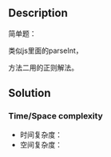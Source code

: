 ## Description

简单题：

类似js里面的parseInt，

方法二用的正则解法。

## Solution



### Time/Space complexity

- 时间复杂度：
- 空间复杂度：
